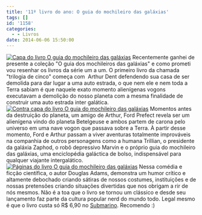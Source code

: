 ```yaml
---
title: '11º livro do ano: O guia do mochileiro das galáxias'
tags: []
id: '1158'
categories:
  - - Livros
date: 2014-06-06 15:50:00
---
```


[![Capa do livro O guia do mochileiro das galáxias ](http://162.243.62.160/wp-content/uploads/2014/06/dsc02910.jpg?w=650)](http://162.243.62.160/wp-content/uploads/2014/06/dsc02910.jpg) Recentemente ganhei de presente a coleção "O guia dos mochileiros das galáxias" e como prometi vou resenhar os livros da série um a um. O primeiro livro da chamada "trilogia de cinco" começa com  Arthur Dent defendendo sua casa de ser demolida para dar lugar a uma auto estrada, o que nem ele e nem toda a Terra sabiam é que naquele exato momento alienígenas vogons executavam a demolição do nosso planeta com a mesma finalidade de construir uma auto estrada inter galática. [![Contra capa do livro O guia do mochileiro das galáxias ](http://162.243.62.160/wp-content/uploads/2014/06/dsc02912.jpg?w=650)](http://162.243.62.160/wp-content/uploads/2014/06/dsc02912.jpg) Momentos antes da destruição do planeta, um amigo de Arthur, Ford Prefect revela ser um alienígena vindo do planeta Betelgeuse e ambos partem de carona pelo universo em uma nave vogon que passava sobre a Terra. À partir desse momento, Ford e Arthur passam a viver aventuras totalmente improváveis na companhia de outros personagens como a humana Trillian, o presidente da galáxia Zaphod, o robô depressivo Marvin e o próprio guia do mochileiro das galáxias, uma enciclopédia galáctica de bolso, indispensável para qualquer viajante intergalático. [![Páginas do livro O guia do mochileiro das galáxias ](http://162.243.62.160/wp-content/uploads/2014/06/dsc02911.jpg?w=650)](http://162.243.62.160/wp-content/uploads/2014/06/dsc02911.jpg) Nessa comédia e ficção científica, o autor Douglas Adams, demonstra um humor crítico e altamente debochado criando sátiras de nossos costumes, instituições e de nossas pretensões criando situações divertidas que nos obrigam a rir de nós mesmos. Não é a toa que o livro se tornou um clássico e desde seu lançamento faz parte da cultura popular nerd do mundo todo. Legal mesmo é que o livro custa só R$ 6,90 no [Submarino](http://www.submarino.com.br/produto/7323620/livro-o-guia-do-mochileiro-das-galaxias-colecao-o-guia-do-mochileiro-das-galaxias-vol.-1 "Submarino"). Recomendo :)